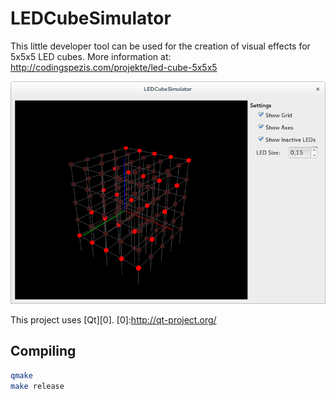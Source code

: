LEDCubeSimulator
================

This little developer tool can be used for the creation of visual effects for 5x5x5 LED cubes.
More information at: http://codingspezis.com/projekte/led-cube-5x5x5

![Screenshot](img/screen.png)

This project uses [Qt][0].
[0]:http://qt-project.org/

Compiling
---------

```bash
qmake
make release
```
